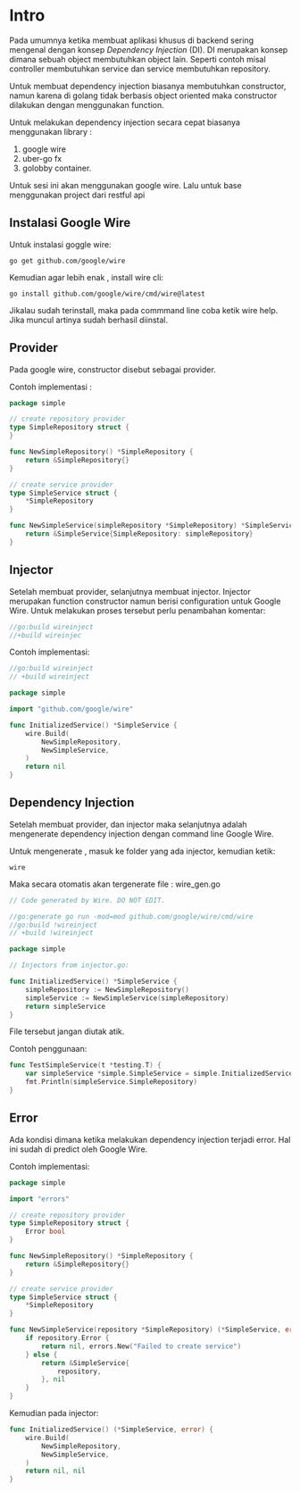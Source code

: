 # Intro

Pada umumnya ketika membuat aplikasi khusus di backend sering mengenal dengan konsep *Dependency Injection* (DI). DI merupakan konsep dimana sebuah object membutuhkan object lain. Seperti contoh misal controller membutuhkan service dan service membutuhkan repository.

Untuk membuat dependency injection biasanya membutuhkan constructor, namun karena di golang tidak berbasis object oriented maka constructor dilakukan dengan menggunakan function.

Untuk melakukan dependency injection secara cepat biasanya menggunakan library :

1. google wire
2. uber-go fx
3. golobby container.

Untuk sesi ini akan menggunakan google wire. Lalu untuk base menggunakan project dari restful api

## Instalasi Google Wire
Untuk instalasi goggle wire:
```shell
go get github.com/google/wire
```

Kemudian agar lebih enak , install wire cli:
```shell
go install github.com/google/wire/cmd/wire@latest
```

Jikalau sudah terinstall, maka pada commmand line coba ketik wire help. Jika muncul artinya sudah berhasil diinstal.

## Provider
Pada google wire, constructor disebut sebagai provider.

Contoh implementasi :
```go
package simple

// create repository provider
type SimpleRepository struct {
}

func NewSimpleRepository() *SimpleRepository {
	return &SimpleRepository{}
}

// create service provider
type SimpleService struct {
	*SimpleRepository
}

func NewSimpleService(simpleRepository *SimpleRepository) *SimpleService {
	return &SimpleService{SimpleRepository: simpleRepository}
}
```

## Injector
Setelah membuat provider, selanjutnya membuat injector. Injector merupakan function constructor namun berisi configuration untuk Google Wire. Untuk melakukan proses tersebut perlu penambahan komentar:
```go
//go:build wireinject
//+build wireinjec
```

Contoh implementasi:
```go
//go:build wireinject
// +build wireinject

package simple

import "github.com/google/wire"

func InitializedService() *SimpleService {
	wire.Build(
		NewSimpleRepository,
		NewSimpleService,
	)
	return nil
}
```

## Dependency Injection
Setelah membuat provider, dan injector maka selanjutnya adalah mengenerate dependency injection dengan command line Google Wire.

Untuk mengenerate , masuk ke folder yang ada injector, kemudian ketik:
```shell
wire
```

Maka secara otomatis akan tergenerate file : wire_gen.go
```go
// Code generated by Wire. DO NOT EDIT.

//go:generate go run -mod=mod github.com/google/wire/cmd/wire
//go:build !wireinject
// +build !wireinject

package simple

// Injectors from injector.go:

func InitializedService() *SimpleService {
	simpleRepository := NewSimpleRepository()
	simpleService := NewSimpleService(simpleRepository)
	return simpleService
}
```

File tersebut jangan diutak atik.

Contoh penggunaan:
```go
func TestSimpleService(t *testing.T) {
	var simpleService *simple.SimpleService = simple.InitializedService()
	fmt.Println(simpleService.SimpleRepository)
}
```

## Error
Ada kondisi dimana ketika melakukan dependency injection terjadi error. Hal ini sudah di predict oleh Google Wire. 

Contoh implementasi:
```go
package simple

import "errors"

// create repository provider
type SimpleRepository struct {
	Error bool
}

func NewSimpleRepository() *SimpleRepository {
	return &SimpleRepository{}
}

// create service provider
type SimpleService struct {
	*SimpleRepository
}

func NewSimpleService(repository *SimpleRepository) (*SimpleService, error) {
	if repository.Error {
		return nil, errors.New("Failed to create service")
	} else {
		return &SimpleService{
			repository,
		}, nil
	}
}
```

Kemudian pada injector:
```go
func InitializedService() (*SimpleService, error) {
	wire.Build(
		NewSimpleRepository,
		NewSimpleService,
	)
	return nil, nil
}
```